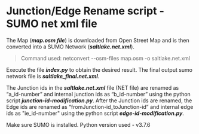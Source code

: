 # Junction/Edge Rename script - SUMO net xml file

The Map (***map.osm file***) is downloaded from Open Street Map and is then converted into a SUMO Network (***saltlake.net.xml***).
>Command used: netconvert --osm-files map.osm -o saltlake.net.xml

Execute the file ***index.py*** to obtain the desired result. The final output sumo network file is ***saltlake_final.net.xml***.

The Junction ids in the ***saltlake.net.xml*** file (NET file) are renamed as “a_id-number” and internal
junction ids as “b_id-number” using the python script ***junction-id-modification.py***. 
After the Junction ids are renamed, the Edge ids are renamed as “fromJunction-id_toJunction-id” 
and internal edge ids as "ie_id-number" using the python script ***edge-id-modification.py***.

Make sure SUMO is installed.
Python version used - v3.7.6
